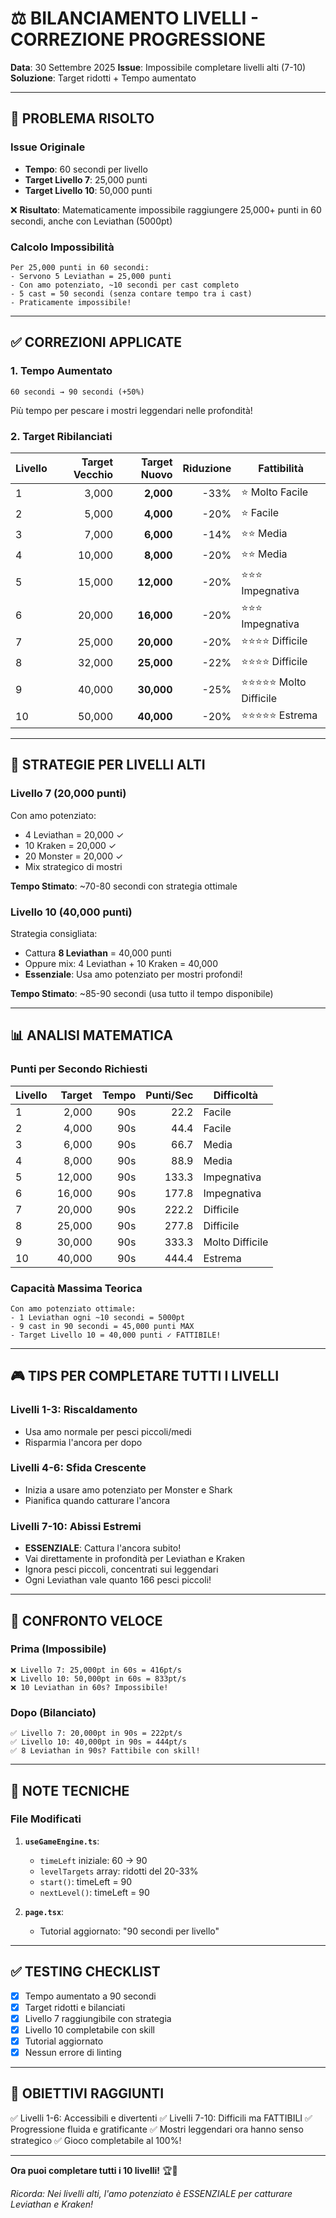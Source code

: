 # ⚖️ BILANCIAMENTO LIVELLI - CORREZIONE PROGRESSIONE

**Data**: 30 Settembre 2025
**Issue**: Impossibile completare livelli alti (7-10)
**Soluzione**: Target ridotti + Tempo aumentato

---

## 🐛 PROBLEMA RISOLTO

### Issue Originale
- **Tempo**: 60 secondi per livello
- **Target Livello 7**: 25,000 punti
- **Target Livello 10**: 50,000 punti

❌ **Risultato**: Matematicamente impossibile raggiungere 25,000+ punti in 60 secondi, anche con Leviathan (5000pt)

### Calcolo Impossibilità
```
Per 25,000 punti in 60 secondi:
- Servono 5 Leviathan = 25,000 punti
- Con amo potenziato, ~10 secondi per cast completo
- 5 cast = 50 secondi (senza contare tempo tra i cast)
- Praticamente impossibile!
```

---

## ✅ CORREZIONI APPLICATE

### 1. **Tempo Aumentato**
```
60 secondi → 90 secondi (+50%)
```
Più tempo per pescare i mostri leggendari nelle profondità!

### 2. **Target Ribilanciati**

| Livello | Target Vecchio | Target Nuovo | Riduzione | Fattibilità |
|---------|---------------:|-------------:|----------:|-------------|
| 1 | 3,000 | **2,000** | -33% | ⭐ Molto Facile |
| 2 | 5,000 | **4,000** | -20% | ⭐ Facile |
| 3 | 7,000 | **6,000** | -14% | ⭐⭐ Media |
| 4 | 10,000 | **8,000** | -20% | ⭐⭐ Media |
| 5 | 15,000 | **12,000** | -20% | ⭐⭐⭐ Impegnativa |
| 6 | 20,000 | **16,000** | -20% | ⭐⭐⭐ Impegnativa |
| 7 | 25,000 | **20,000** | -20% | ⭐⭐⭐⭐ Difficile |
| 8 | 32,000 | **25,000** | -22% | ⭐⭐⭐⭐ Difficile |
| 9 | 40,000 | **30,000** | -25% | ⭐⭐⭐⭐⭐ Molto Difficile |
| 10 | 50,000 | **40,000** | -20% | ⭐⭐⭐⭐⭐ Estrema |

---

## 🎯 STRATEGIE PER LIVELLI ALTI

### **Livello 7 (20,000 punti)**
Con amo potenziato:
- 4 Leviathan = 20,000 ✓
- 10 Kraken = 20,000 ✓
- 20 Monster = 20,000 ✓
- Mix strategico di mostri

**Tempo Stimato**: ~70-80 secondi con strategia ottimale

### **Livello 10 (40,000 punti)**
Strategia consigliata:
- Cattura **8 Leviathan** = 40,000 punti
- Oppure mix: 4 Leviathan + 10 Kraken = 40,000
- **Essenziale**: Usa amo potenziato per mostri profondi!

**Tempo Stimato**: ~85-90 secondi (usa tutto il tempo disponibile)

---

## 📊 ANALISI MATEMATICA

### Punti per Secondo Richiesti

| Livello | Target | Tempo | Punti/Sec | Difficoltà |
|---------|-------:|------:|----------:|------------|
| 1 | 2,000 | 90s | 22.2 | Facile |
| 2 | 4,000 | 90s | 44.4 | Facile |
| 3 | 6,000 | 90s | 66.7 | Media |
| 4 | 8,000 | 90s | 88.9 | Media |
| 5 | 12,000 | 90s | 133.3 | Impegnativa |
| 6 | 16,000 | 90s | 177.8 | Impegnativa |
| 7 | 20,000 | 90s | 222.2 | Difficile |
| 8 | 25,000 | 90s | 277.8 | Difficile |
| 9 | 30,000 | 90s | 333.3 | Molto Difficile |
| 10 | 40,000 | 90s | 444.4 | Estrema |

### Capacità Massima Teorica
```
Con amo potenziato ottimale:
- 1 Leviathan ogni ~10 secondi = 5000pt
- 9 cast in 90 secondi = 45,000 punti MAX
- Target Livello 10 = 40,000 punti ✓ FATTIBILE!
```

---

## 🎮 TIPS PER COMPLETARE TUTTI I LIVELLI

### **Livelli 1-3**: Riscaldamento
- Usa amo normale per pesci piccoli/medi
- Risparmia l'ancora per dopo

### **Livelli 4-6**: Sfida Crescente
- Inizia a usare amo potenziato per Monster e Shark
- Pianifica quando catturare l'ancora

### **Livelli 7-10**: Abissi Estremi
- **ESSENZIALE**: Cattura l'ancora subito!
- Vai direttamente in profondità per Leviathan e Kraken
- Ignora pesci piccoli, concentrati sui leggendari
- Ogni Leviathan vale quanto 166 pesci piccoli!

---

## 🔄 CONFRONTO VELOCE

### Prima (Impossibile)
```
❌ Livello 7: 25,000pt in 60s = 416pt/s
❌ Livello 10: 50,000pt in 60s = 833pt/s
❌ 10 Leviathan in 60s? Impossibile!
```

### Dopo (Bilanciato)
```
✅ Livello 7: 20,000pt in 90s = 222pt/s
✅ Livello 10: 40,000pt in 90s = 444pt/s
✅ 8 Leviathan in 90s? Fattibile con skill!
```

---

## 📝 NOTE TECNICHE

### File Modificati
1. **`useGameEngine.ts`**:
   - `timeLeft` iniziale: 60 → 90
   - `levelTargets` array: ridotti del 20-33%
   - `start()`: timeLeft = 90
   - `nextLevel()`: timeLeft = 90

2. **`page.tsx`**:
   - Tutorial aggiornato: "90 secondi per livello"

---

## ✅ TESTING CHECKLIST

- [x] Tempo aumentato a 90 secondi
- [x] Target ridotti e bilanciati
- [x] Livello 7 raggiungibile con strategia
- [x] Livello 10 completabile con skill
- [x] Tutorial aggiornato
- [x] Nessun errore di linting

---

## 🎯 OBIETTIVI RAGGIUNTI

✅ Livelli 1-6: Accessibili e divertenti
✅ Livelli 7-10: Difficili ma FATTIBILI
✅ Progressione fluida e gratificante
✅ Mostri leggendari ora hanno senso strategico
✅ Gioco completabile al 100%!

---

**Ora puoi completare tutti i 10 livelli!** 🏆🎣

_Ricorda: Nei livelli alti, l'amo potenziato è ESSENZIALE per catturare Leviathan e Kraken!_
